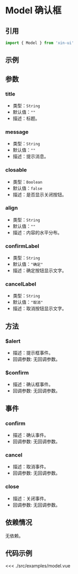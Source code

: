 # Model 确认框

## 引用
```js
import { Model } from 'xin-ui'
```

## 示例
<example-model/>

## 参数

### title

* 类型：`String`
* 默认值：`""`
* 描述：标题。

### message

* 类型：`String`
* 默认值：`""`
* 描述：提示消息。

### closable

* 类型：`Boolean`
* 默认值：`false`
* 描述：是否显示关闭按钮。

### align

* 类型：`String`
* 默认值：`""`
* 描述：内容的水平分布。

### confirmLabel

* 类型：`String`
* 默认值：`"确定"`
* 描述：确定按钮显示文字。

### cancelLabel

* 类型：`String`
* 默认值：`"取消"`
* 描述：取消按钮显示文字。

## 方法

### $alert
* 描述：提示框事件。
* 回调参数: 无回调参数。

### $confirm
* 描述：确认框事件。
* 回调参数: 无回调参数。

## 事件

### confirm
* 描述：确认事件。
* 回调参数: 无回调参数。

### cancel
* 描述：取消事件。
* 回调参数: 无回调参数。

### close
* 描述：关闭事件。
* 回调参数: 无回调参数。

## 依赖情况

无依赖。

## 代码示例
<<< ./src/examples/model.vue






